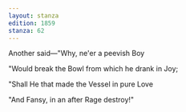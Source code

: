 ```yaml
---
layout: stanza
edition: 1859
stanza: 62
---
```


Another said—"Why, ne'er a peevish Boy

"Would break the Bowl from which he drank in Joy;

⁠"Shall He that made the Vessel in pure Love

"And Fansy, in an after Rage destroy!"